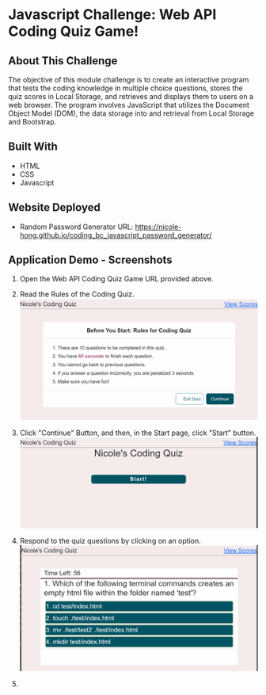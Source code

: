 # Javascript Challenge: Web API Coding Quiz Game!

## About This Challenge

The objective of this module challenge is to create an interactive program that tests the coding knowledge in multiple choice questions, stores the quiz scores in Local Storage, and retrieves and displays them to users on a web browser. The program involves JavaScript that utilizes the Document Object Model (DOM), the data storage into and retrieval from Local Storage and Bootstrap.


## Built With

* HTML
* CSS
* Javascript


## Website Deployed

* Random Password Generator URL: https://nicole-hong.github.io/coding_bc_javascript_password_generator/ 


## Application Demo - Screenshots

1. Open the Web API Coding Quiz Game URL provided above.
2. Read the Rules of the Coding Quiz.
![rules](https://github.com/Nicole-Hong/coding_bc_webAPI_CodeQuiz/blob/main/images/Rules.png)

3. Click "Continue" Button, and then, in the Start page, click "Start" button.
![start](https://github.com/Nicole-Hong/coding_bc_webAPI_CodeQuiz/blob/main/images/Start.png)

4. Respond to the quiz questions by clicking on an option.
![quiz](https://github.com/Nicole-Hong/coding_bc_webAPI_CodeQuiz/blob/main/images/Quiz.png)

5. 
